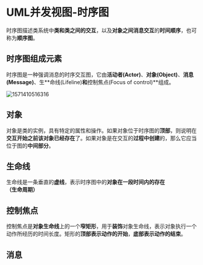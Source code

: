 # UML并发视图-时序图

 时序图描述类系统中**类和类之间的交互**，以及**对象之间消息交互**的**时间顺序**，也可称为**顺序图**。  

 

## 时序图组成元素 

时序图是一种强调消息的时序交互图，它由**活动者(Actor)**、**对象(Object)**、**消息 (Message)**、生**命线(Lifeline)**和**控制焦点(Focus of control)**组成。 

![1571410516316](C:\Users\JunSIr\AppData\Roaming\Typora\typora-user-images\1571410516316.png)

##  对象 

对象是类的实例，具有特定的属性和操作。如果对象位于时序图的**顶部**，则说明在**交互开始之前该对象已经存在**了。如果对象是在交互的**过程中创建**的，那么它应当位于图的**中间部分**。 



##  生命线 

 生命线是一条垂直的**虚线**，表示时序图中的**对象在一段时间内的存在** **（生命周期）**



##  控制焦点 

控制焦点是**对象生命线**上的一个**窄矩形**，用于**装饰**对象生命线，表示对象执行一个动作所经历的时间长度。矩形的**顶部表示动作的开始**，**底部表示动作的结束**。 



##  消息 


